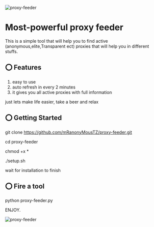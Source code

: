 ![proxy-feeder](https://user-images.githubusercontent.com/38766899/63697272-40eb0500-c825-11e9-911d-8e6880eaa348.png)

# Most-powerful proxy feeder
This is a simple tool that will help you to find active (anonymous,elite,Transparent ect) proxies that will help you in different stuffs.

## ⭕️ Features

1. easy to use
2. auto refresh in every 2 minutes
3. it gives you all active proxies with full information

just lets make life easier, take a beer and relax


## ⭕️ Getting Started
git clone https://github.com/mRanonyMousTZ/proxy-feeder.git

cd proxy-feeder

chmod +x *

./setup.sh

wait for installation to finish

## ⭕️ Fire a tool

python proxy-feeder.py

ENJOY.

![proxy-feeder](https://user-images.githubusercontent.com/38766899/63697272-40eb0500-c825-11e9-911d-8e6880eaa348.png)














